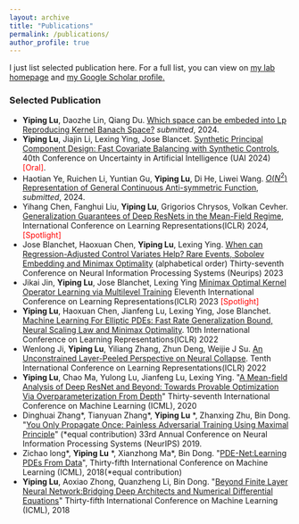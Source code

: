 ```yaml
---
layout: archive
title: "Publications"
permalink: /publications/
author_profile: true
---
```



I just list selected publication here. For a full list, you can view on <u><a href="https://scale-lab-northwestern.github.io/publications/">my lab homepage</a></u> and <u><a href="https://scholar.google.com/citations?user=NmhvVBgAAAAJ">my Google Scholar profile</a>.</u>


### Selected Publication

- **Yiping Lu**, Daozhe Lin, Qiang Du. [Which space can be embeded into Lp Reproducing Kernel Banach Space?](https://2prime.github.io/files/EmbeddingRKBS_preprint.pdf) *submitted*, 2024.
- **Yiping Lu**, Jiajin Li, Lexing Ying, Jose Blancet. [Synthetic Principal Component Design: Fast Covariate Balancing with Synthetic Controls](https://arxiv.org/pdf/2211.15241),  40th Conference on Uncertainty in Artificial Intelligence (UAI 2024) <font color='red'>[Oral]</font>.  
- Haotian Ye, Ruichen Li, Yuntian Gu, **Yiping Lu**, Di He, Liwei Wang. [$O(N^2)$ Representation of General Continuous Anti-symmetric Function](https://arxiv.org/abs/2402.15167), *submitted*, 2024.
- Yihang Chen, Fanghui Liu, **Yiping Lu**, Grigorios Chrysos, Volkan Cevher. [Generalization Guarantees of Deep ResNets in the Mean-Field Regime](https://openreview.net/forum?id=tMzPZTvz2H), International Conference on Learning Representations(ICLR) 2024, <font color='red'>[Spotlight]</font>
- Jose Blanchet, Haoxuan Chen, **Yiping Lu**, Lexing Ying. [When can Regression-Adjusted Control Variates Help? Rare Events, Sobolev Embedding and Minimax Optimality](https://arxiv.org/abs/2305.16527) (alphabetical order) Thirty-seventh Conference on Neural Information Processing Systems (Neurips) 2023
- Jikai Jin, **Yiping Lu**, Jose Blanchet, Lexing Ying [Minimax Optimal Kernel Operator Learning via Multilevel Training](https://arxiv.org/pdf/2209.14430) Eleventh  International Conference on Learning Representations(ICLR) 2023  <font color='red'>[Spotlight]</font>
- **Yiping Lu**, Haoxuan Chen, Jianfeng Lu, Lexing Ying, Jose Blanchet. [Machine Learning For Elliptic PDEs: Fast Rate Generalization Bound, Neural Scaling Law and Minimax Optimality](https://arxiv.org/pdf/2110.06897). 10th International Conference on Learning Representations(ICLR) 2022
- Wenlong Ji, **Yiping Lu**, Yiliang Zhang, Zhun Deng, Weijie J Su. [An Unconstrained Layer-Peeled Perspective on Neural Collapse](https://arxiv.org/pdf/2110.02796). Tenth  International Conference on Learning Representations(ICLR) 2022 
- **Yiping Lu**, Chao Ma, Yulong Lu, Jianfeng Lu, Lexing Ying. "[A Mean-field Analysis of Deep ResNet and Beyond: Towards Provable Optimization Via Overparameterization From Depth](https://arxiv.org/pdf/2003.05508)" Thirty-seventh International Conference on Machine Learning (ICML), 2020
- Dinghuai Zhang\*, Tianyuan Zhang\*, **Yiping Lu** \*, Zhanxing Zhu, Bin Dong. "[You Only Propagate Once: Painless Adversarial Training Using Maximal Principle](https://arxiv.org/pdf/1905.00877)" (*equal contribution) 33rd Annual Conference on Neural Information Processing Systems (NeurIPS) 2019.
- Zichao long\*, **Yiping Lu** \*, Xianzhong Ma\*, Bin Dong. "[PDE-Net:Learning PDEs From Data](https://arxiv.org/pdf/1710.09668)", Thirty-fifth International Conference on Machine Learning (ICML), 2018(*equal contribution)
- **Yiping Lu**, Aoxiao Zhong, Quanzheng Li, Bin Dong. "[Beyond Finite Layer Neural Network:Bridging Deep Architects and Numerical Differential Equations](https://arxiv.org/pdf/1710.10121)" Thirty-fifth International Conference on Machine Learning (ICML), 2018


<br> 
<br> 

